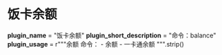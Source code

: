 # 饭卡余额

__plugin_name__ = "饭卡余额"
__plugin_short_description__ = "命令：balance"
__plugin_usage__ = r"""余额
命令：
    - 余额
    - 一卡通余额
""".strip()
